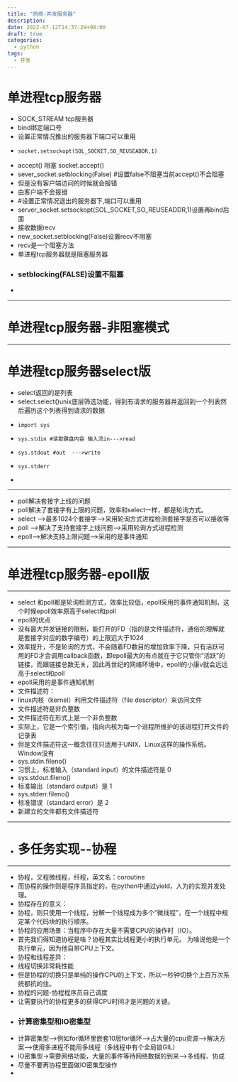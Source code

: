 ```yaml
---
title: "网络-并发服务器"
description: 
date: 2022-07-12T14:37:29+08:00
draft: true
categories:
  - python
tags:
  - 并发
---
```

# 单进程tcp服务器

- SOCK_STREAM tcp服务器
- bind绑定端口号
- 设置正常情况推出的服务器下端口可以重用
-     socket.setsockopt(SOL_SOCKET,SO_REUSEADDR,1)
-  accept() 阻塞 socket.accept()
-  sever_socket.setblocking(False) #设置false不阻塞当前accept()不会阻塞
-  但是没有客户端访问的时候就会报错
-  由客户端不会报错
-  #设置正常情况退出的服务器下,端口可以重用
-  server_socket.setsockopt(SOL_SOCKET,SO_REUSEADDR,1)设置再bind后面
-  接收数据recv
-  new_socket.setblocking(False)设置recv不阻塞
-  recv是一个阻塞方法
-  单进程tcp服务器就是阻塞服务器
-  ### setblocking(FALSE)设置不阻塞
-  
---
# 单进程tcp服务器-非阻塞模式



----
# 单进程tcp服务器select版
- select返回的是列表
- select.select()unix底层筛选功能，得到有请求的服务器并返回到一个列表然后遍历这个列表得到请求的数据
-     import sys
-     sys.stdin #读取键盘内容 输入流in--->read
-     sys.stdout #out  --->write
-     sys.stderr 
-     
---
- poll解决套接字上线的问题
- poll解决了套接字有上限的问题，效率和select一样，都是轮询方式。
- select -->最多1024个套接字-->采用轮询方式进程检测套接字是否可以接收等
- poll -->解决了支持套接字上线问题-->采用轮询方式进程检测
- epoll-->解决支持上限问题-->采用的是事件通知

- ---
# 单进程tcp服务器-epoll版
---
- select 和poll都是轮询检测方式，效率比较低，epoll采用的事件通知机制，这个时候epoll效率原高于select和poll
- epoll的优点
- 没有最大并发链接的限制，能打开的FD（指的是文件描述符，通俗的理解就是套接字对应的数字编号）的上限远大于1024
- 效率提升，不是轮询的方式，不会随着FD数目的增加效率下降，只有活跃可用的FD才会调用callback函数，即epoll最大的有点就在于它只管你“活跃”的链接，而跟链接总数无关，因此再世纪的网络环境中，epoll的小康v就会远远高于select和poll
- epoll采用的是事件通知机制
- 文件描述符：
- linux内核（kernel）利用文件描述符（file descriptor）来访问文件
- 文件描述符是非负整数
- 文件描述符在形式上是一个非负整数
- 实际上，它是一个索引值，指向内核为每一个进程所维护的该进程打开文件的记录表
- 但是文件描述符这一概念往往只适用于UNIX、Linux这样的操作系统。Window没有
- sys.stdin.fileno()
- 习惯上，标准输入（standard input）的文件描述符是 0
- sys.stdout.fileno()
- 标准输出（standard output）是 1
- sys.stderr.fileno()
- 标准错误（standard error）是 2
- 新建立的文件都有文件描述符
- ---
- # 多任务实现--协程
- ---
- 协程，又程微线程，纤程，英文名：coroutine
- 而协程的操作则是程序员指定的，在python中通过yield，人为的实现并发处理。
- 协程存在的意义：
- 协程，则只使用一个线程，分解一个线程成为多个“微线程”，在一个线程中规定某个代码块的执行顺序。
- 协程的应用场景：当程序中存在大量不需要CPU的操作时（IO）。
- 首先我们得知道协程是啥？协程其实比线程更小的执行单元。 为啥说他是一个执行单元，因为他自带CPU上下文。
- 协程和线程差异：
- 线程切换非常耗性能
- 但是协程的切换只是单纯的操作CPU的上下文，所以一秒钟切换个上百万次系统都抗的住。
- 协程的问题-协程程序员自己调度
- 让需要执行的协程更多的获得CPU时间才是问题的关键。
- ### 计算密集型和IO密集型
- 计算密集型-->例如for循环里嵌套10层for循环-->占大量的cpu资源-->解决方案-->使用多进程不能用多线程（多线程中有个全局锁GIL）
- IO密集型->需要网络功能，大量的事件等待网络数据的到来-->多线程、协成
- 尽量不要再协程里面做IO密集型操作
- 
